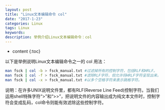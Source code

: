 ```yaml
---
layout: post
title: "Linux文本编辑命令 col"
date: "2017-1-23"
categories: Linux
tags: Linux
keywords:
description: 举例介绍Linux文本编辑命令：col
---
```


* content
{:toc}


以下是举例说明Linux文本编辑命令之一的 col 用法：

```bash
man fsck | col -b > fsck_manual.txt #过滤掉所有的控制字符，包括RLF和HRLF。
man fsck | col -f > fsck_manual.txt #滤除RLF字符，但允许将HRLF字符呈现出来。
man fsck | col -x > fsck_manual.txt #以多个空格字符来表示跳格字符。
```

说明：在许多UNIX说明文件里，都有RLF(Reverse Line Feed)控制字符。当我们运用shell特殊字符“>”和“>>”，把说明文件的内容输出成为纯文本文件时，控制字符会变成乱码，col命令则能有效滤除这些控制字符。
